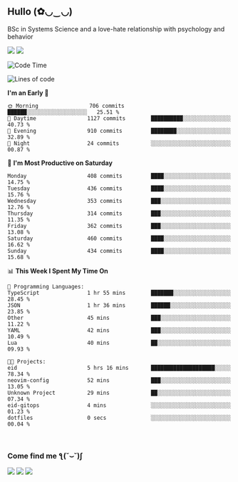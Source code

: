 <h2>Hullo (✿◡‿◡)</h2>

BSc in Systems Science and a love-hate relationship with psychology and behavior

<img src="https://github-readme-activity-graph.vercel.app/graph?username=hedonicadapter&theme=high-contrast"/>
<img src="https://github-readme-stats-git-masterrstaa-rickstaa.vercel.app/api?username=hedonicadapter&theme=highcontrast"/>

<!--START_SECTION:waka-->
![Code Time](http://img.shields.io/badge/Code%20Time-1%2C852%20hrs%2057%20mins-blue)

![Lines of code](https://img.shields.io/badge/From%20Hello%20World%20I%27ve%20Written-6.5%20million%20lines%20of%20code-blue)

**I'm an Early 🐤** 

```text
🌞 Morning                706 commits         ██████░░░░░░░░░░░░░░░░░░░   25.51 % 
🌆 Daytime                1127 commits        ██████████░░░░░░░░░░░░░░░   40.73 % 
🌃 Evening                910 commits         ████████░░░░░░░░░░░░░░░░░   32.89 % 
🌙 Night                  24 commits          ░░░░░░░░░░░░░░░░░░░░░░░░░   00.87 % 
```
📅 **I'm Most Productive on Saturday** 

```text
Monday                   408 commits         ████░░░░░░░░░░░░░░░░░░░░░   14.75 % 
Tuesday                  436 commits         ████░░░░░░░░░░░░░░░░░░░░░   15.76 % 
Wednesday                353 commits         ███░░░░░░░░░░░░░░░░░░░░░░   12.76 % 
Thursday                 314 commits         ███░░░░░░░░░░░░░░░░░░░░░░   11.35 % 
Friday                   362 commits         ███░░░░░░░░░░░░░░░░░░░░░░   13.08 % 
Saturday                 460 commits         ████░░░░░░░░░░░░░░░░░░░░░   16.62 % 
Sunday                   434 commits         ████░░░░░░░░░░░░░░░░░░░░░   15.68 % 
```


📊 **This Week I Spent My Time On** 

```text
💬 Programming Languages: 
TypeScript               1 hr 55 mins        ███████░░░░░░░░░░░░░░░░░░   28.45 % 
JSON                     1 hr 36 mins        ██████░░░░░░░░░░░░░░░░░░░   23.85 % 
Other                    45 mins             ███░░░░░░░░░░░░░░░░░░░░░░   11.22 % 
YAML                     42 mins             ███░░░░░░░░░░░░░░░░░░░░░░   10.49 % 
Lua                      40 mins             ██░░░░░░░░░░░░░░░░░░░░░░░   09.93 % 

🐱‍💻 Projects: 
eid                      5 hrs 16 mins       ████████████████████░░░░░   78.34 % 
neovim-config            52 mins             ███░░░░░░░░░░░░░░░░░░░░░░   13.05 % 
Unknown Project          29 mins             ██░░░░░░░░░░░░░░░░░░░░░░░   07.34 % 
eid-gitops               4 mins              ░░░░░░░░░░░░░░░░░░░░░░░░░   01.23 % 
dotfiles                 0 secs              ░░░░░░░░░░░░░░░░░░░░░░░░░   00.04 % 
```


<!--END_SECTION:waka-->

<br/>
<h3>Come find me ƪ(˘⌣˘)ʃ </h3>

<a href="https://hedonicadapter.com/"><img src="https://img.shields.io/badge/-Portfolio-3423A6?style=flat-square&logo=Google-Chrome&logoColor=white"/></a>
<a href="www.linkedin.com/in/sam-herman"><img src="https://img.shields.io/badge/-Sam%20Herman-0077B5?style=flat-square&logo=Linkedin&logoColor=white"/></a>
<a href="mailto:mailservice.samherman@gmail.com"><img src="https://img.shields.io/badge/-mailservice.samherman@gmail.com-D14836?style=flat-square&logo=Gmail&logoColor=white"/></a>

<!--
**cdthomp1/cdthomp1** is a ✨ _special_ ✨ repository because its `README.md` (this file) appears on your GitHub profile.


----
Credit: [cdthomp1](https://github.com/cdthomp1)

Last Edited on: 19/11/2020

